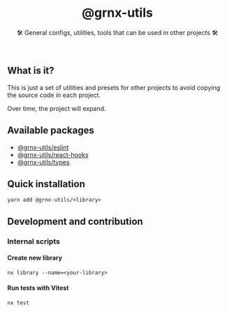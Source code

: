 <h1 align="center">
@grnx-utils
</h1>
<p align="center">
    🛠️ General configs, utilities, tools that can be used in other projects 🛠️
<p>
<br/>

## What is it?

This is just a set of utilities and presets for other
projects to avoid copying the source code in each project.

Over time, the project will expand.
<br/>

## Available packages

- [@grnx-utils/eslint](https://github.com/Gearonix/grnx-utils/tree/master/packages/eslint)
- [@grnx-utils/react-hooks](https://github.com/Gearonix/grnx-utils/tree/master/packages/react-hooks)
- [@grnx-utils/types](https://github.com/Gearonix/grnx-utils/tree/master/packages/types)

## Quick installation

```
yarn add @grnx-utils/<library>
```

## Development and contribution

### Internal scripts

#### Create new library

```shell
nx library --name=<your-library>
```

#### Run tests with Vitest

```shell
nx test
```
